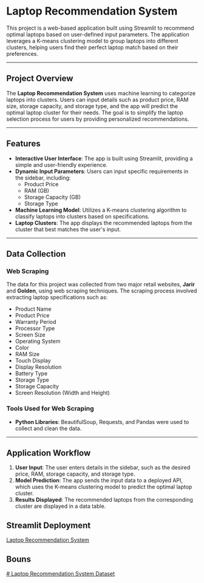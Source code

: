 # Laptop Recommendation System

This project is a web-based application built using Streamlit to recommend optimal laptops based on user-defined input parameters. The application leverages a K-means clustering model to group laptops into different clusters, helping users find their perfect laptop match based on their preferences.

---

## Project Overview

The **Laptop Recommendation System** uses machine learning to categorize laptops into clusters. Users can input details such as product price, RAM size, storage capacity, and storage type, and the app will predict the optimal laptop cluster for their needs. The goal is to simplify the laptop selection process for users by providing personalized recommendations.

---

## Features

- **Interactive User Interface**: The app is built using Streamlit, providing a simple and user-friendly experience.
- **Dynamic Input Parameters**: Users can input specific requirements in the sidebar, including:
  - Product Price
  - RAM (GB)
  - Storage Capacity (GB)
  - Storage Type
- **Machine Learning Model**: Utilizes a K-means clustering algorithm to classify laptops into clusters based on specifications.
- **Laptop Clusters**: The app displays the recommended laptops from the cluster that best matches the user's input.

---

## Data Collection

### Web Scraping
The data for this project was collected from two major retail websites, **Jarir** and **Golden**, using web scraping techniques. The scraping process involved extracting laptop specifications such as:

- Product Name
- Product Price
- Warranty Period
- Processor Type
- Screen Size
- Operating System
- Color
- RAM Size
- Touch Display
- Display Resolution
- Battery Type
- Storage Type
- Storage Capacity
- Screen Resolution (Width and Height)

### Tools Used for Web Scraping
- **Python Libraries**: BeautifulSoup, Requests, and Pandas were used to collect and clean the data.

---

## Application Workflow

1. **User Input**: The user enters details in the sidebar, such as the desired price, RAM, storage capacity, and storage type.
2. **Model Prediction**: The app sends the input data to a deployed API, which uses the K-means clustering model to predict the optimal laptop cluster.
3. **Results Displayed**: The recommended laptops from the corresponding cluster are displayed in a data table.

## Streamlit Deployment 

[Laptop Recommendation System](https://laptop-pred.streamlit.app/)


## Bouns 

[# Laptop Recommendation System Dataset](https://www.kaggle.com/datasets/raghad2009/laptop-recommendation-system-dataset/settings)
